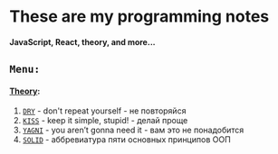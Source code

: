 # These are my programming notes
#### JavaScript, React, theory, and more...

## `Menu:`
#### [Theory](https://github.com/marinadegames/notes/blob/main/Theory.md):   
1. [`DRY`](https://github.com/marinadegames/notes/blob/main/Theory.md#dry) - don't repeat yourself - не повторяйся
2. [`KISS`]() - keep it simple, stupid! - делай проще  
3. [`YAGNI`](https://github.com/marinadegames/notes/blob/main/Theory.md#yagni--) -  you aren’t gonna need it - вам это не понадобится
4. [`SOLID`](https://github.com/marinadegames/notes/blob/main/Theory.md#solid) - аббревиатура пяти основных принципов ООП
